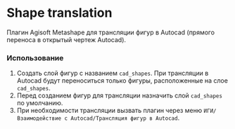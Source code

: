 # Shape translation
Плагин Agisoft Metashape для трансляции фигур в Autocad (прямого переноса в открытый чертеж Autocad).

### Использование
1. Создать слой фигур с названием `cad_shapes`. При трансляции в Autocad будут переноситься только фигуры, 
расположенные на слое `cad_shapes`.
2. Перед созданием фигур для трансляции назначить слой `cad_shapes` по умолчанию.
3. При необходимости трансляции вызвать плагин через меню `ИГИ/Взаимодействие с Autocad/Трансляция фигур в Autocad`.
